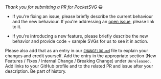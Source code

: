 _Thank you for submitting a PR for PocketSVG_ 😀

* If you're fixing an issue, please briefly describe the current behaviour and the new behaviour. If you're addressing an [open issue](https://github.com/pocketsvg/PocketSVG/issues), please link to it.

* If you're introducing a new feature, please briefly describe the new behavior and provide code + sample SVGs for us to see it in action. 

Please also add that as an entry in our [`CHANGELOG.md`](https://github.com/pocketsvg/PocketSVG/blob/master/CHANGELOG.md) file to explain your changes and credit yourself. Add the entry in the appropriate section (New Features / Fixes / Internal Change / Breaking Change) under `Unreleased`. Add links to your GitHub profile and to the related PR and issue after your description. Be part of history.
